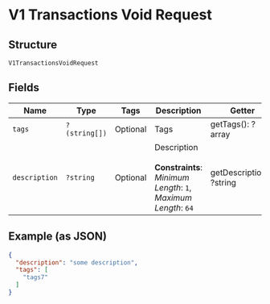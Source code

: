 
# V1 Transactions Void Request

## Structure

`V1TransactionsVoidRequest`

## Fields

| Name | Type | Tags | Description | Getter | Setter |
|  --- | --- | --- | --- | --- | --- |
| `tags` | `?(string[])` | Optional | Tags | getTags(): ?array | setTags(?array tags): void |
| `description` | `?string` | Optional | Description<br><br>**Constraints**: *Minimum Length*: `1`, *Maximum Length*: `64` | getDescription(): ?string | setDescription(?string description): void |

## Example (as JSON)

```json
{
  "description": "some description",
  "tags": [
    "tags7"
  ]
}
```

